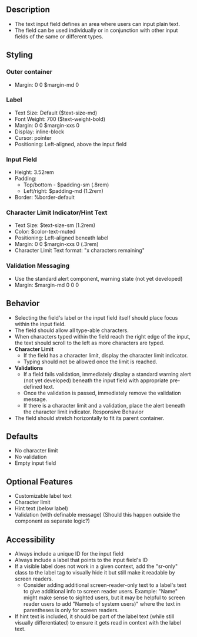 ﻿## Description
- The text input field defines an area where users can input plain text. 
- The field can be used individually or in conjunction with other input fields of the same or different types. 
## Styling
### Outer container
- Margin: 0 0 $margin-md 0
### Label
- Text Size: Default ($text-size-md)
- Font Weight: 700 ($text-weight-bold)
- Margin: 0 0 $margin-xxs 0
- Display: inline-block
- Cursor: pointer
- Positioning: Left-aligned, above the input field
### Input Field
- Height: 3.52rem
- Padding: 
     - Top/bottom - $padding-sm (.8rem)
     - Left/right: $padding-md (1.2rem)
- Border: %border-default
### Character Limit Indicator/Hint Text
- Text Size: $text-size-sm (1.2rem)
- Color: $color-text-muted
- Positioning: Left-aligned beneath label
- Margin: 0 0 $margin-xxs 0 (.3rem)
- Character Limit Text format: "x characters remaining"

### Validation Messaging
- Use the standard alert component, warning state (not yet developed)
- Margin: $margin-md 0 0 0
## Behavior
- Selecting the field's label or the input field itself should place focus within the input field.
- The field should allow all type-able characters.
- When characters typed within the field reach the right edge of the input, the text should scroll to the left as more characters are typed. 
- **Character Limit**
     - If the field has a character limit, display the character limit indicator. 
     - Typing should not be allowed once the limit is reached.
- **Validations**
     - If a field fails validation, immediately display a standard warning alert (not yet developed) beneath the input field with appropriate pre-defined text.
     - Once the validation is passed, immediately remove the validation message. 
     - If there is a character limit and a validation, place the alert beneath the character limit indicator.
Responsive Behavior
- The field should stretch horizontally to fit its parent container. 
## Defaults
- No character limit
- No validation
- Empty input field
## Optional Features
- Customizable label text 
- Character limit
- Hint text (below label)
- Validation (with definable message) (Should this happen outside the component as separate logic?)
## Accessibility
- Always include a unique ID for the input field
- Always include a label that points to the input field's ID
- If a visible label does not work in a given context, add the "sr-only" class to the label tag to visually hide it but still make it readable by screen readers.
     - Consider adding additional screen-reader-only text to a label's text to give additional info to screen reader users. Example: "Name" might make sense to sighted users, but it may be helpful to screen reader users to add "Name(s of system users)" where the text in parentheses is only for screen readers.
- If hint text is included, it should be part of the label text (while still visually differentiated) to ensure it gets read in context with the label text.
